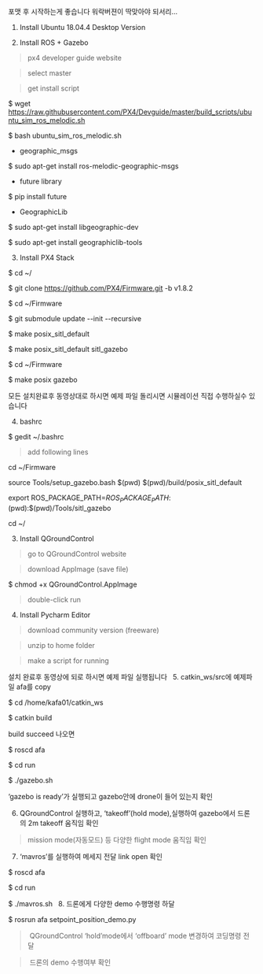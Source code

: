 
포맷 후 시작하는게 좋습니다 
워락버젼이 딱맞아야 되서리...

1. Install Ubuntu 18.04.4 Desktop Version




2. Install ROS + Gazebo



  > px4 developer guide website

  > select master

  > get install script



  $ wget https://raw.githubusercontent.com/PX4/Devguide/master/build_scripts/ubuntu_sim_ros_melodic.sh

  $ bash ubuntu_sim_ros_melodic.sh



  * geographic_msgs

  $ sudo apt-get install ros-melodic-geographic-msgs



  * future library

  $ pip install future



  * GeographicLib

  $ sudo apt-get install libgeographic-dev

  $ sudo apt-get install geographiclib-tools











3. Install PX4 Stack



  $ cd ~/

  $ git clone https://github.com/PX4/Firmware.git -b v1.8.2

  $ cd ~/Firmware

  $ git submodule update --init --recursive

  $ make posix_sitl_default

  $ make posix_sitl_default sitl_gazebo



  $ cd ~/Firmware

  $ make posix gazebo


모든 설치완료후 동영상대로 하시면 예제 파일 돌리시면 시뮬레이션 직접 수행하실수 있습니다











4. bashrc



  $ gedit ~/.bashrc



  > add following lines



cd ~/Firmware

source Tools/setup_gazebo.bash $(pwd) $(pwd)/build/posix_sitl_default

export ROS_PACKAGE_PATH=$ROS_PACKAGE_PATH:$(pwd):$(pwd)/Tools/sitl_gazebo

cd ~/











3. Install QGroundControl



  > go to QGroundControl website

  > download AppImage (save file)

 

  $ chmod +x QGroundControl.AppImage



  > double-click run











4. Install Pycharm Editor



  > download community version (freeware)

  > unzip to home folder

  > make a script for running


설치 완료후 동영상에 되로 하시면 예제 파일 실행됩니다
 
5. catkin_ws/src에 예제파일 afa를 copy

$ cd /home/kafa01/catkin_ws

$ catkin build

build succeed 나오면

$ roscd afa

$ cd run

$ ./gazebo.sh

‘gazebo is ready’가 실행되고 gazebo안에 drone이 들어 있는지 확인

6. QGroundControl 실행하고, ‘takeoff’(hold mode),실행하여 gazebo에서
드론의 2m takeoff 움직임 확인

> mission mode(자동모드) 등 다양한 flight mode 움직임 확인
 
7. ‘mavros’를 실행하여 메세지 전달 link open 확인

$ roscd afa

$ cd run

$ ./mavros.sh
 
8. 드론에게 다양한 demo 수행명령 하달

$ rosrun afa setpoint_position_demo.py

> QGroundControl ‘hold’mode에서 ‘offboard’ mode 변경하여 코딩명령 전달

> 드론의 demo 수행여부 확인


